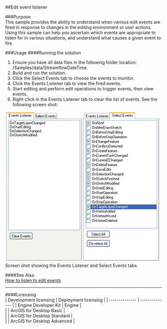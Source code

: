 ##Edit event listener

###Purpose  
This sample provides the ability to understand when various edit events are fired in response to changes in the editing environment or user actions.  Using this sample can help you ascertain which events are appropriate to listen for in various situations, and understand what causes a given event to fire.  


###Usage
####Running the solution  
1. Ensure you have all data files in the following folder location: <your install developer kit location>/Samples/data/StreamflowDateTime.  
1. Build and run the solution.  
1. Click the Select Events tab to choose the events to monitor.  
1. Click the Events Listener tab to view the fired events.  
1. Start editing and perform edit operations to trigger events, then view events.  
1. Right-click in the Events Listener tab to clear the list of events. See the following screen shot:  



![Screen shot showing the Events Listener and Select Events tabs.](images/pic1.png)  
Screen shot showing the Events Listener and Select Events tabs.  




####See Also  
[How to listen to edit events](http://desktopdev.arcgis.com/search/?q=How%20to%20listen%20to%20edit%20events&p=0&language=en&product=arcobjects-sdk-dotnet&version=&n=15&collection=help)  


---------------------------------

####Licensing  
| Development licensing | Deployment licensing | 
| :------------- | :------------- | 
| Engine Developer Kit | Engine |  
|  | ArcGIS for Desktop Basic |  
|  | ArcGIS for Desktop Standard |  
|  | ArcGIS for Desktop Advanced |  


